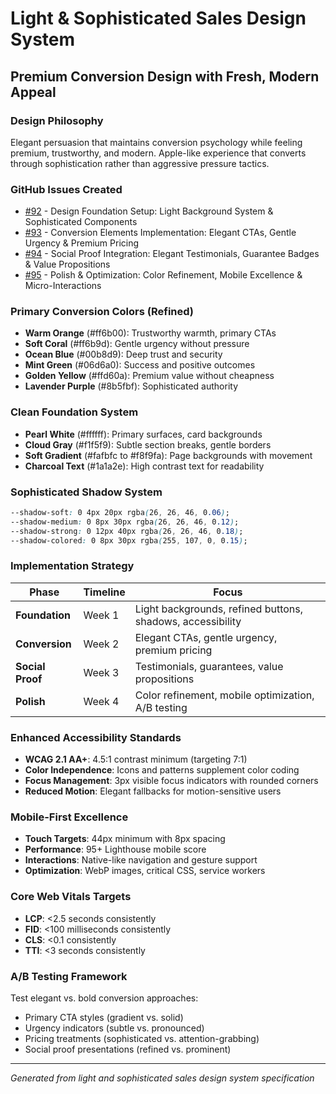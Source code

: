 # Light & Sophisticated Sales Design System
## Premium Conversion Design with Fresh, Modern Appeal

### Design Philosophy
Elegant persuasion that maintains conversion psychology while feeling premium, trustworthy, and modern. Apple-like experience that converts through sophistication rather than aggressive pressure tactics.

### GitHub Issues Created
- [#92](https://github.com/amysoft-digital-tech/amysoft.tech/issues/92) - Design Foundation Setup: Light Background System & Sophisticated Components
- [#93](https://github.com/amysoft-digital-tech/amysoft.tech/issues/93) - Conversion Elements Implementation: Elegant CTAs, Gentle Urgency & Premium Pricing
- [#94](https://github.com/amysoft-digital-tech/amysoft.tech/issues/94) - Social Proof Integration: Elegant Testimonials, Guarantee Badges & Value Propositions
- [#95](https://github.com/amysoft-digital-tech/amysoft.tech/issues/95) - Polish & Optimization: Color Refinement, Mobile Excellence & Micro-Interactions

### Primary Conversion Colors (Refined)
- **Warm Orange** (#ff6b00): Trustworthy warmth, primary CTAs
- **Soft Coral** (#ff6b9d): Gentle urgency without pressure
- **Ocean Blue** (#00b8d9): Deep trust and security
- **Mint Green** (#06d6a0): Success and positive outcomes
- **Golden Yellow** (#ffd60a): Premium value without cheapness
- **Lavender Purple** (#8b5fbf): Sophisticated authority

### Clean Foundation System
- **Pearl White** (#ffffff): Primary surfaces, card backgrounds
- **Cloud Gray** (#f1f5f9): Subtle section breaks, gentle borders
- **Soft Gradient** (#fafbfc to #f8f9fa): Page backgrounds with movement
- **Charcoal Text** (#1a1a2e): High contrast text for readability

### Sophisticated Shadow System
```css
--shadow-soft: 0 4px 20px rgba(26, 26, 46, 0.06);
--shadow-medium: 0 8px 30px rgba(26, 26, 46, 0.12);
--shadow-strong: 0 12px 40px rgba(26, 26, 46, 0.18);
--shadow-colored: 0 8px 30px rgba(255, 107, 0, 0.15);
```

### Implementation Strategy
| Phase | Timeline | Focus |
|-------|----------|-------|
| **Foundation** | Week 1 | Light backgrounds, refined buttons, shadows, accessibility |
| **Conversion** | Week 2 | Elegant CTAs, gentle urgency, premium pricing |
| **Social Proof** | Week 3 | Testimonials, guarantees, value propositions |
| **Polish** | Week 4 | Color refinement, mobile optimization, A/B testing |

### Enhanced Accessibility Standards
- **WCAG 2.1 AA+**: 4.5:1 contrast minimum (targeting 7:1)
- **Color Independence**: Icons and patterns supplement color coding
- **Focus Management**: 3px visible focus indicators with rounded corners
- **Reduced Motion**: Elegant fallbacks for motion-sensitive users

### Mobile-First Excellence
- **Touch Targets**: 44px minimum with 8px spacing
- **Performance**: 95+ Lighthouse mobile score
- **Interactions**: Native-like navigation and gesture support
- **Optimization**: WebP images, critical CSS, service workers

### Core Web Vitals Targets
- **LCP**: <2.5 seconds consistently
- **FID**: <100 milliseconds consistently  
- **CLS**: <0.1 consistently
- **TTI**: <3 seconds consistently

### A/B Testing Framework
Test elegant vs. bold conversion approaches:
- Primary CTA styles (gradient vs. solid)
- Urgency indicators (subtle vs. pronounced)
- Pricing treatments (sophisticated vs. attention-grabbing)
- Social proof presentations (refined vs. prominent)

---
*Generated from light and sophisticated sales design system specification*